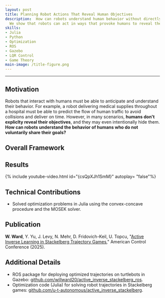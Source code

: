 ```yaml
---
layout: post
title: Planning Robot Actions That Reveal Human Objectives
description:  How can robots understand human behavior without directly asking? 
  We show that robots can act in ways that provoke humans to reveal their hidden objectives.
skills: 
- Julia
- Python
- Optimization
- ROS
- Gazebo
- LQR Control
- Game Theory
main-image: /title-figure.png 
---
```


---
## Motivation
Robots that interact with humans must be able to anticipate and understand their behavior. 
For example, a robot delivering medical supplies throughout a hospital must be able to 
predict the flow of human traffic to avoid collisions and deliver on time. However, in
many scenarios, **humans don't expliclty reveal their objectives**, and they may even 
intentionally hide them. **How can robots understand the behavior of humans who do
not voluntarily share their goals?**

## Overall Framework

## Results

{% include youtube-video.html id="{csQpXJh1SmM}" autoplay= "false"%}

## Technical Contributions
* Solved optimization problems in Julia using the convex-concave procedure and the MOSEK solver. 

## Publication
**W. Ward**, Y. Yu, J. Levy, N. Mehr, D. Fridovich-Keil, U. Topcu, "[Active Inverse Learning in Stackelberg Trajectory Games](https://arxiv.org/abs/2308.08017)," American Control Conference (2025). 

## Additional Details
* ROS package for deploying optimized trajectories on turtlebots in Gazebo: [github.com/willward20/active_inverse_stackelberg_ros](https://github.com/willward20/active_inverse_stackelberg_ros).
* Optimization code (Julia) for solving robot trajectories in Stackelberg games: [github.com/u-t-autonomous/active_inverse_stackelberg](https://github.com/u-t-autonomous/active_inverse_stackelberg).
